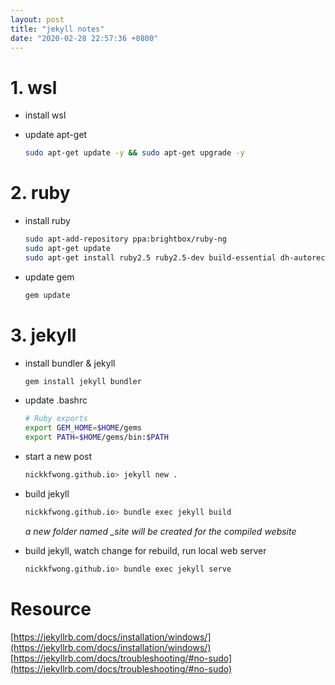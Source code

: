 ```yaml
---
layout: post
title: "jekyll notes"
date: "2020-02-28 22:57:36 +0800"
---
```

# 1. wsl 
- install wsl
- update apt-get

    ```bash
    sudo apt-get update -y && sudo apt-get upgrade -y
    ```

# 2. ruby
- install ruby

    ```bash
    sudo apt-add-repository ppa:brightbox/ruby-ng
    sudo apt-get update
    sudo apt-get install ruby2.5 ruby2.5-dev build-essential dh-autoreconf
    ```
    
- update gem

    ```bash
    gem update
    ```

# 3. jekyll
- install bundler & jekyll

    ```bash
    gem install jekyll bundler
    ```
    
- update .bashrc

    ```bash
    # Ruby exports
    export GEM_HOME=$HOME/gems
    export PATH=$HOME/gems/bin:$PATH
    ```
- start a new post

    ```bash
    nickkfwong.github.io> jekyll new .
    ```

- build jekyll

    ```bash
    nickkfwong.github.io> bundle exec jekyll build
    ```
    *a new folder named _site will be created for the compiled website*

- build jekyll, watch change for rebuild, run local web server

    ```bash
    nickkfwong.github.io> bundle exec jekyll serve
    ```

# Resource
[https://jekyllrb.com/docs/installation/windows/](https://jekyllrb.com/docs/installation/windows/)
[https://jekyllrb.com/docs/troubleshooting/#no-sudo](https://jekyllrb.com/docs/troubleshooting/#no-sudo)
